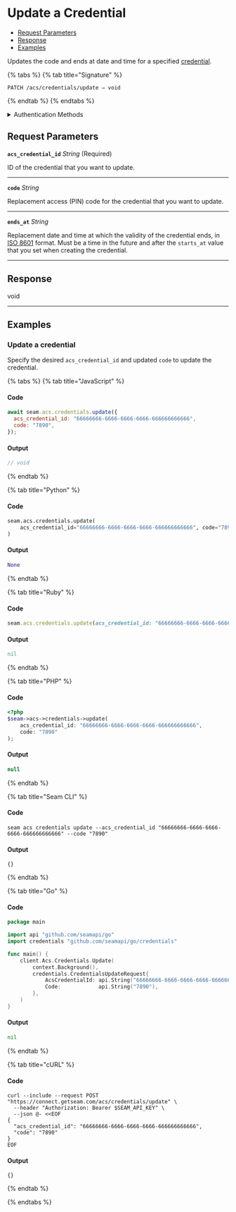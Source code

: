# Update a Credential

- [Request Parameters](./#request-parameters)
- [Response](./#response)
- [Examples](./#examples)

Updates the code and ends at date and time for a specified [credential](../../../capability-guides/access-systems/managing-credentials.md).

{% tabs %}
{% tab title="Signature" %}
```
PATCH /acs/credentials/update ⇒ void
```
{% endtab %}
{% endtabs %}

<details>

<summary>Authentication Methods</summary>

- API key
- Personal access token
  <br>Must also include the `seam-workspace` header in the request.

To learn more, see [Authentication](https://docs.seam.co/latest/api/authentication).
</details>

## Request Parameters

**`acs_credential_id`** *String* (Required)

ID of the credential that you want to update.

---

**`code`** *String*

Replacement access (PIN) code for the credential that you want to update.

---

**`ends_at`** *String*

Replacement date and time at which the validity of the credential ends, in [ISO 8601](https://www.iso.org/iso-8601-date-and-time-format.html) format. Must be a time in the future and after the `starts_at` value that you set when creating the credential.

---


## Response

void

---

## Examples

### Update a credential

Specify the desired `acs_credential_id` and updated `code` to update the credential.

{% tabs %}
{% tab title="JavaScript" %}
#### Code

```javascript
await seam.acs.credentials.update({
  acs_credential_id: "66666666-6666-6666-6666-666666666666",
  code: "7890",
});
```

#### Output

```javascript
// void
```
{% endtab %}

{% tab title="Python" %}
#### Code

```python
seam.acs.credentials.update(
    acs_credential_id="66666666-6666-6666-6666-666666666666", code="7890"
)
```

#### Output

```python
None
```
{% endtab %}

{% tab title="Ruby" %}
#### Code

```ruby
seam.acs.credentials.update(acs_credential_id: "66666666-6666-6666-6666-666666666666", code: "7890")
```

#### Output

```ruby
nil
```
{% endtab %}

{% tab title="PHP" %}
#### Code

```php
<?php
$seam->acs->credentials->update(
    acs_credential_id: "66666666-6666-6666-6666-666666666666",
    code: "7890"
);
```

#### Output

```php
null
```
{% endtab %}

{% tab title="Seam CLI" %}
#### Code

```seam_cli
seam acs credentials update --acs_credential_id "66666666-6666-6666-6666-666666666666" --code "7890"
```

#### Output

```seam_cli
{}
```
{% endtab %}

{% tab title="Go" %}
#### Code

```go
package main

import api "github.com/seamapi/go"
import credentials "github.com/seamapi/go/credentials"

func main() {
	client.Acs.Credentials.Update(
		context.Background(),
		credentials.CredentialsUpdateRequest{
			AcsCredentialId: api.String("66666666-6666-6666-6666-666666666666"),
			Code:            api.String("7890"),
		},
	)
}
```

#### Output

```go
nil
```
{% endtab %}

{% tab title="cURL" %}
#### Code

```curl
curl --include --request POST "https://connect.getseam.com/acs/credentials/update" \
  --header "Authorization: Bearer $SEAM_API_KEY" \
  --json @- <<EOF
{
  "acs_credential_id": "66666666-6666-6666-6666-666666666666",
  "code": "7890"
}
EOF
```

#### Output

```curl
{}
```
{% endtab %}

{% endtabs %}


